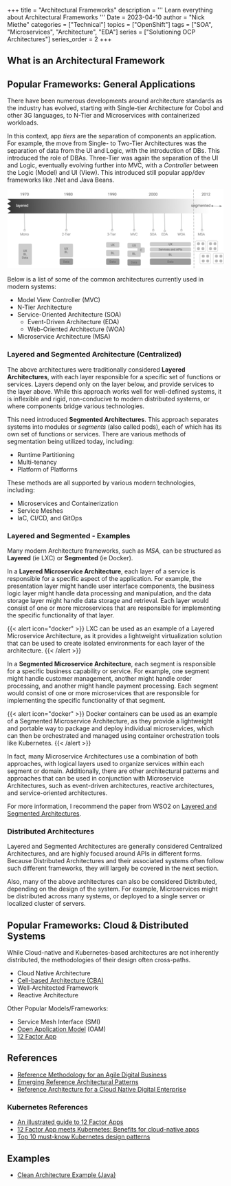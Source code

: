 +++
title = "Architectural Frameworks"
description = '''
Learn everything about Architectural Frameworks
'''
Date = 2023-04-10
author = "Nick Miethe"
categories = ["Technical"]
topics = ["OpenShift"]
tags = ["SOA", "Microservices", "Architecture", "EDA"]
series = ["Solutioning OCP Architectures"]
series_order = 2
+++

## What is an Architectural Framework

## Popular Frameworks: General Applications

There have been numerous developments around architecture standards as the industry has evolved, starting with Single-tier Architecture for Cobol and other 3G languages, to N-Tier and Microservices with containerized workloads.

In this context, app *tiers* are the separation of components an application. For example, the move from Single- to Two-Tier Architectures was the separation of data from the UI and Logic, with the introduction of DBs. This introduced the role of DBAs. Three-Tier was again the separation of the UI and Logic, eventually evolving further into MVC, with a *Controller* between the Logic (Model) and UI (View). This introduced still popular app/dev frameworks like .Net and Java Beans.

![](app-arch-timeline.png)

Below is a list of some of the common architectures currently used in modern systems:

* Model View Controller (MVC)
* N-Tier Architecture
* Service-Oriented Architecture (SOA)
  * Event-Driven Architecture (EDA)
  * Web-Oriented Architecture (WOA)
* Microservice Architecture (MSA)

### Layered and Segmented Architecture (Centralized)

The above architectures were traditionally considered **Layered Architectures**, with each layer responsible for a specific set of functions or services. Layers depend only on the layer below, and provide services to the layer above. While this approach works well for well-defined systems, it is inflexible and rigid, non-conducive to modern distributed systems, or where components bridge various technologies.

This need introduced **Segmented Architectures**. This approach separates systems into modules or *segments* (also called pods), each of which has its own set of functions or services. There are various methods of segmentation being utilized today, including:

* Runtime Partitioning
* Multi-tenancy
* Platform of Platforms

These methods are all supported by various modern technologies, including:

* Microservices and Containerization
* Service Meshes
* IaC, CI/CD, and GitOps

### Layered and Segmented - Examples

Many modern Architecture frameworks, such as *MSA*, can be structured as **Layered** (ie LXC) or **Segmented** (ie Docker).

In a **Layered Microservice Architecture**, each layer of a service is responsible for a specific aspect of the application. For example, the presentation layer might handle user interface components, the business logic layer might handle data processing and manipulation, and the data storage layer might handle data storage and retrieval. Each layer would consist of one or more microservices that are responsible for implementing the specific functionality of that layer.

{{< alert icon="docker" >}}
LXC can be used as an example of a Layered Microservice Architecture, as it provides a lightweight virtualization solution that can be used to create isolated environments for each layer of the architecture.
{{< /alert >}}

In a **Segmented Microservice Architecture**, each segment is responsible for a specific business capability or service. For example, one segment might handle customer management, another might handle order processing, and another might handle payment processing. Each segment would consist of one or more microservices that are responsible for implementing the specific functionality of that segment.

{{< alert icon="docker" >}}
Docker containers can be used as an example of a Segmented Microservice Architecture, as they provide a lightweight and portable way to package and deploy individual microservices, which can then be orchestrated and managed using container orchestration tools like Kubernetes.
{{< /alert >}}

In fact, many Microservice Architectures use a combination of both approaches, with logical layers used to organize services within each segment or domain. Additionally, there are other architectural patterns and approaches that can be used in conjunction with Microservice Architectures, such as event-driven architectures, reactive architectures, and service-oriented architectures.

For more information, I recommend the paper from WSO2 on [Layered and Segmented Architectures](https://github.com/wso2/reference-architecture/blob/master/reference-architecture-layered-segmented.md).

### Distributed Architectures

Layered and Segmented Architectures are generally considered Centralized Architectures, and are highly focused around APIs in different forms. Because Distributed Architectures and their associated systems often follow such different frameworks, they will largely be covered in the next section.

Also, many of the above architectures can also be considered Distributed, depending on the design of the system. For example, Microservices might be distributed across many systems, or deployed to a single server or localized cluster of servers.

## Popular Frameworks: Cloud & Distributed Systems

While Cloud-native and Kubernetes-based architectures are not inherently distributed, the methodologies of their design often cross-paths.

* Cloud Native Architecture
* [Cell-based Architecture (CBA)](https://github.com/wso2/reference-architecture/blob/master/reference-architecture-cell-based.md)
* Well-Architected Framework
* Reactive Architecture

Other Popular Models/Frameworks:

* Service Mesh Interface (SMI)
* [Open Application Model](https://oam.dev/) (OAM)
* [12 Factor App](https://12factor.net/)

## References

* [Reference Methodology for an Agile Digital Business](https://github.com/wso2/reference-methodology/blob/master/reference-methodology.md)
* [Emerging Reference Architectural Patterns](https://github.com/wso2/reference-architecture)
* [Reference Architecture for a Cloud Native Digital Enterprise](https://github.com/wso2/reference-architecture/blob/master/reference-cloud-native-architecture-digital-enterprise.md)

### Kubernetes References

* [An illustrated guide to 12 Factor Apps](https://www.redhat.com/architect/12-factor-app)
* [12 Factor App meets Kubernetes: Benefits for cloud-native apps](https://www.redhat.com/architect/12-factor-app-containers)
* [Top 10 must-know Kubernetes design patterns](https://developers.redhat.com/blog/2020/05/11/top-10-must-know-kubernetes-design-patterns)

## Examples

* [Clean Architecture Example (Java)](https://github.com/mattia-battiston/clean-architecture-example)
